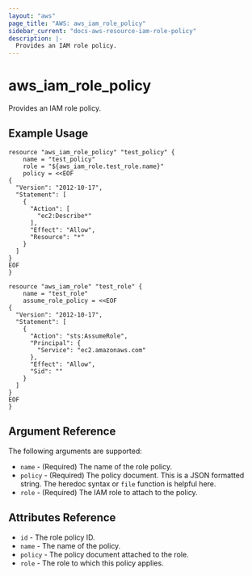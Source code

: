 ```yaml
---
layout: "aws"
page_title: "AWS: aws_iam_role_policy"
sidebar_current: "docs-aws-resource-iam-role-policy"
description: |-
  Provides an IAM role policy.
---
```


# aws\_iam\_role\_policy

Provides an IAM role policy.

## Example Usage

```
resource "aws_iam_role_policy" "test_policy" {
    name = "test_policy"
    role = "${aws_iam_role.test_role.name}"
    policy = <<EOF
{
  "Version": "2012-10-17",
  "Statement": [
    {
      "Action": [
        "ec2:Describe*"
      ],
      "Effect": "Allow",
      "Resource": "*"
    }
  ]
}
EOF
}

resource "aws_iam_role" "test_role" {
    name = "test_role"
    assume_role_policy = <<EOF
{
  "Version": "2012-10-17",
  "Statement": [
    {
      "Action": "sts:AssumeRole",
      "Principal": {
        "Service": "ec2.amazonaws.com"
      },
      "Effect": "Allow",
      "Sid": ""
    }
  ]
}
EOF
}
```

## Argument Reference

The following arguments are supported:

* `name` - (Required) The name of the role policy.
* `policy` - (Required) The policy document. This is a JSON formatted string.
  The heredoc syntax or `file` function is helpful here.
* `role` - (Required) The IAM role to attach to the policy.

## Attributes Reference

* `id` - The role policy ID.
* `name` - The name of the policy.
* `policy` - The policy document attached to the role.
* `role` - The role to which this policy applies.
